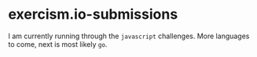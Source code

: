 # exercism.io-submissions
I am currently running through the `javascript` challenges. More languages to come, next is most likely `go`. 

